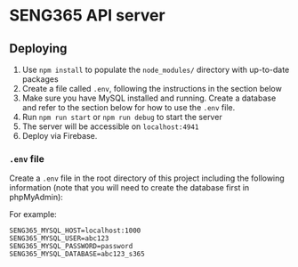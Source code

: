 # SENG365 API server


## Deploying

1. Use `npm install` to populate the `node_modules/` directory with up-to-date packages
2. Create a file called `.env`, following the instructions in the section below
3. Make sure you have MySQL installed and running. Create a database and refer to the section below for how to use the `.env` file.
2. Run `npm run start` or `npm run debug` to start the server
3. The server will be accessible on `localhost:4941`
4. Deploy via Firebase.

### `.env` file
Create a `.env` file in the root directory of this project including the following information (note that you will need to create the database first in phpMyAdmin):



For example:
```
SENG365_MYSQL_HOST=localhost:1000
SENG365_MYSQL_USER=abc123
SENG365_MYSQL_PASSWORD=password
SENG365_MYSQL_DATABASE=abc123_s365
```